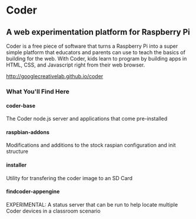 # Coder 
## A web experimentation platform for Raspberry Pi

Coder is a free piece of software that turns a Raspberry Pi into a super simple platform that educators and parents can use to teach the basics of building for the web. With Coder, kids learn to program by building apps in HTML, CSS, and Javascript right from their web browser.

http://googlecreativelab.github.io/coder

### What You'll Find Here

#### coder-base
The Coder node.js server and applications that come pre-installed

#### raspbian-addons
Modifications and additions to the stock raspian configuration and init structure

#### installer
Utility for transfering the coder image to an SD Card

#### findcoder-appengine
EXPERIMENTAL: A status server that can be run to help locate multiple Coder devices in a classroom scenario


        
